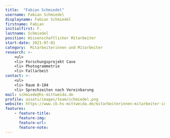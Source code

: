 ```yaml
---
title:  "Fabian Schmiedel"
username: Fabian Schmiedel
displayname: Fabian Schmiedel
firstname: Fabian
initialfirst: F.
lastname: Schmiedel
position: Wissenschaftlicher Mitarbeiter
start-date: 2021-07-01
category:  Mitarbeiterinnen und Mitarbeiter
research: >- 
    <ul>
    <li> Forschungsprojekt Cave
    <li> Photogrammetrie
    <li> Fallarbeit
contact: >-
    <ul>
    <li> Raum 8-104
    <li> Sprechzeiten nach Vereinbarung
mail: schmiede@hs-mittweida.de  
profile: assets/images/team/schmiedel.png
website: https://www.cb.hs-mittweida.de/mitarbeiterinnen-mitarbeiter-in-ihren-fachgruppen/schmiedel-fabian/
features:
    - feature-title: 
      feature-img: 
      feature-url: 
      feature-note: 
---
```

